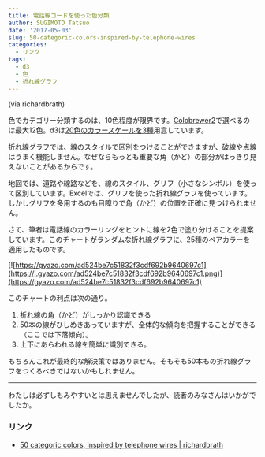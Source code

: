 ```yaml
---
title: 電話線コードを使った色分類
author: SUGIMOTO Tatsuo
date: '2017-05-03'
slug: 50-categoric-colors-inspired-by-telephone-wires
categories:
  - リンク
tags:
  - d3
  - 色
  - 折れ線グラフ
---
```


(via richardbrath)

色でカテゴリー分類するのは、10色程度が限界です。[Colobrewer2](http://colorbrewer2.org/)で選べるのは最大12色。d3は[20色のカラースケールを3種](https://github.com/d3/d3-scale/blob/master/README.md#schemeCategory20)用意しています。

折れ線グラフでは、線のスタイルで区別をつけることができますが、破線や点線はうまく機能しません。なぜならもっとも重要な角（かど）の部分がはっきり見えないことがあるからです。

地図では、道路や線路などを、線のスタイル、グリフ（小さなシンボル）を使って区別しています。Excelでは、グリフを使った折れ線グラフを使っています。しかしグリフを多用するのも目障りで角（かど）の位置を正確に見つけられません。

さて、筆者は電話線のカラーリングをヒントに線を2色で塗り分けることを提案しています。このチャートがランダムな折れ線グラフに、25種のペアカラーを適用したものです。

[![https://gyazo.com/ad524be7c51832f3cdf692b9640697c1](https://i.gyazo.com/ad524be7c51832f3cdf692b9640697c1.png)](https://gyazo.com/ad524be7c51832f3cdf692b9640697c1)

このチャートの利点は次の通り。

1. 折れ線の角（かど）がしっかり認識できる
2. 50本の線がひしめきあっていますが、全体的な傾向を把握することができる（ここでは下落傾向）。
3. 上下にあらわれる線を簡単に識別できる。

もちろんこれが最終的な解決策ではありません。そもそも50本もの折れ線グラフをつくるべきではないかもしれません。

---

わたしは必ずしもみやすいとは思えませんでしたが、読者のみなさんはいかがでしたか。




### リンク
- [50 categoric colors, inspired by telephone wires | richardbrath](https://richardbrath.wordpress.com/2017/04/30/50-categoric-colors-inspired-by-telephone-wires/)